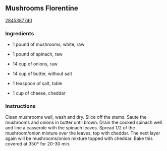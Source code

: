 ## Mushrooms Florentine

[2845387740](http://www.food.com/recipe/mushrooms-florentine-82117)

### Ingredients

 - 1 pound of mushrooms, white, raw

 - 1 pound of spinach, raw

 - 14 cup of onions, raw

 - 14 cup of butter, without salt

 - 1 teaspoon of salt, table

 - 1 cup of cheese, cheddar

### Instructions

Clean mushrooms well, wash and dry. Slice off the stems. Saute the mushrooms and onions in butter until brown. Drain the cooked spinach well and line a casserole with the spinach leaves. Spread 1/2 of the mushroom/onion mixture over the leaves, top with cheddar. The next layer again will be mushrooms/onion mixture topped with cheddar. Bake this covered at 350* for 20-30 min.